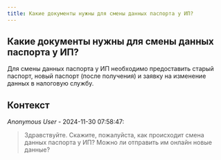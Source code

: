 ```yaml
---
title: Какие документы нужны для смены данных паспорта у ИП?
---
```


## Какие документы нужны для смены данных паспорта у ИП?

Для смены данных паспорта у ИП необходимо предоставить старый паспорт, новый паспорт (после получения) и заявку на изменение данных в налоговую службу.

## Контекст

_Anonymous User_ - 2024-11-30 07:58:47:

> Здравствуйте. Скажите, пожалуйста, как происходит смена данных паспорта у ИП? Можно ли отправить им онлайн новые данные?
